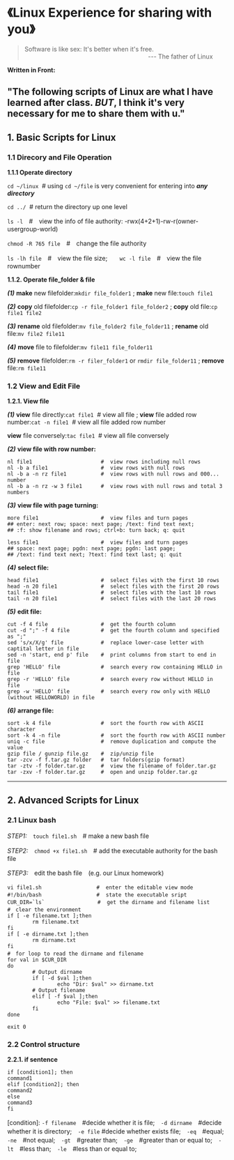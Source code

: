 # 《Linux Experience for sharing with you》

> Software is like sex: It's better when it's free.<br>
&nbsp;&nbsp;&nbsp;&nbsp;&nbsp;&nbsp;&nbsp;&nbsp;&nbsp;&nbsp;&nbsp;&nbsp;&nbsp;&nbsp;&nbsp;&nbsp;&nbsp;&nbsp;&nbsp;&nbsp;&nbsp;&nbsp;&nbsp;&nbsp;&nbsp;&nbsp;&nbsp;&nbsp;&nbsp;&nbsp;&nbsp;&nbsp;&nbsp;&nbsp;&nbsp;&nbsp;&nbsp;&nbsp;&nbsp;&nbsp;&nbsp;&nbsp;&nbsp;&nbsp;&nbsp;&nbsp;&nbsp;&nbsp;&nbsp;&nbsp;&nbsp;&nbsp;&nbsp;&nbsp;&nbsp;&nbsp;&nbsp;&nbsp;&nbsp;&nbsp;&nbsp;&nbsp;&nbsp;&nbsp;&nbsp;&nbsp;&nbsp;&nbsp;&nbsp;&nbsp;&nbsp;&nbsp;--- The father of Linux

**Written in Front:**

"The following scripts of Linux are what I have learned after class. ***BUT***, I think it's very necessary for me to share them with u." 
---

## 1. Basic Scripts for Linux
### 1.1 Direcory and File Operation
**1.1.1 Operate directory**

`cd ~/linux`&nbsp;&nbsp;#  using `cd ~/file` is very convenient for entering into ***any directory***

`cd ../`&nbsp;&nbsp;#  return the directory up one level

`ls -l`　#　view the info of file authority: -rwx(4+2+1)-rw-r(owner-usergroup-world)

`chmod -R 765 file`　#　change the file authority

`ls -lh file`　#　view the file size;　　`wc -l file`　#　view the file rownumber

**1.1.2. Operate file_folder & file**

***(1)***
**make** new filefolder:`mkdir file_folder1`
; **make** new file:`touch file1`

***(2)***
**copy** old filefolder:`cp -r file_folder1 file_folder2`
; **copy** old file:`cp file1 file2`

***(3)***
**rename** old filefolder:`mv file_folder2 file_folder11`
; **rename** old file:`mv file2 file11`

***(4)***
**move** file to filefolder:`mv file11 file_folder11`

***(5)***
**remove** filefolder:`rm -r filer_folder1` or `rmdir file_folder11`
; **remove** file:`rm file11`

### 1.2 View and Edit File
**1.2.1. View file**

***(1)***
**view** file directly:`cat file1`&nbsp;&nbsp;#  view all file
; **view** file added row number:`cat -n file1`&nbsp;&nbsp;#  view all file added row number

**view** file conversely:`tac file1`&nbsp;&nbsp;#  view all file conversely

***(2)***
**view file with row number:**
```
nl file1                      #  view rows including null rows
nl -b a file1                 #  view rows with null rows
nl -b a -n rz file1           #  view rows with null rows and 000... number
nl -b a -n rz -w 3 file1      #  view rows with null rows and total 3 numbers
```

***(3)***
**view file with page turning:**
```
more file1                    #  view files and turn pages
## enter: next row; space: next page; /text: find text next;
## :f: show filename and rows; ctrl+b: turn back; q: quit

less file1                    #  view files and turn pages
## space: next page; pgdn: next page; pgdn: last page; 
## /text: find text next; ?text: find text last; q: quit
```

***(4)***
**select file:**
```
head file1                    #  select files with the first 10 rows
head -n 20 file1              #  select files with the first 20 rows
tail file1                    #  select files with the last 10 rows
tail -n 20 file1              #  select files with the last 20 rows
```

***(5)***
**edit file:**
```
cut -f 4 file                 #  get the fourth column
cut -d ";" -f 4 file          #  get the fourth column and specified as ";"
sed 's/x/X/g' file            #  replace lower-case letter with captital letter in file
sed -n 'start, end p' file    #  print columns from start to end in file 
grep 'HELLO' file             #  search every row containing HELLO in file
grep -r 'HELLO' file          #  search every row without HELLO in file
grep -w 'HELLO' file          #  search every row only with HELLO (without HELLOWORLD) in file
```

***(6)***
**arrange file:**
```
sort -k 4 file                #  sort the fourth row with ASCII character
sort -k 4 -n file             #  sort the fourth row with ASCII number
uniq -c file                  #  remove duplication and compute the value
gzip file / gunzip file.gz    #  zip/unzip file
tar -zcv -f f.tar.gz folder   #  tar folders(gzip format)
tar -ztv -f folder.tar.gz     #  view the filename of folder.tar.gz
tar -zxv -f folder.tar.gz     #  open and unzip folder.tar.gz
```
---

## 2. Advanced Scripts for Linux
### 2.1 Linux bash
*STEP1:*　`touch file1.sh`　# make a new bash file

*STEP2:*　`chmod +x file1.sh`　# add the executable authority for the bash file

*STEP3:*　edit the bash file　(e.g. our Linux homework)
```
vi file1.sh　　　　　　　　　　 #  enter the editable view mode
#!/bin/bash　　　　　　　　　　 #  state the executable sript
CUR_DIR=`ls`　　　　　　　　 　 #  get the dirname and filename list
#　clear the environment
if [ -e filename.txt ];then
        rm filename.txt
fi
if [ -e dirname.txt ];then
        rm dirname.txt
fi
#　for loop to read the dirname and filename
for val in $CUR_DIR
do
        # Output dirname
        if [ -d $val ];then
                echo "Dir: $val" >> dirname.txt
        # Output filename
        elif [ -f $val ];then
                echo "File: $val" >> filename.txt
        fi
done

exit 0
```

### 2.2 Control structure

**2.2.1. if sentence**
```
if [condition1]; then
command1
elif [condition2]; then
command2
else
command3
fi
```
[condition]: `-f filename`　#decide whether it is file;　`-d dirname`　#decide whether it is directory;　`-e file`      #decide whether exists file;　`-eq`　#equal;　`-ne`　#not equal;　`-gt`　#greater than;　`-ge`　#greater than or equal to;　`-lt`　#less than;　`-le`　#less than or equal to;



